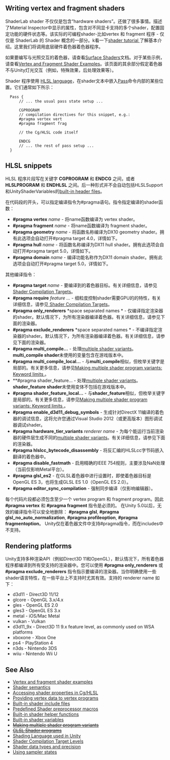 ## Writing vertex and fragment shaders
ShaderLab shader 不仅仅是包含“hardware shaders”。还做了很多事情。描述了Material Inspector中显示的属性，包含对不同显卡支持的多个shader，配置固定功能的硬件状态等。该实际的可编程shader-比如vertex 和 fragment 程序 - 仅仅是 ShaderLab 的 Shader 概念的一部分。k看一下[shader tutorial ](https://docs.unity3d.com/Manual/ShaderTut2.html)了解基本介绍。这里我们将调用底层硬件着色器着色器程序。

如果要编写与光照交互的着色器，请查看[Surface Shaders](../WritingSurfaceShaders/README.md)文档。对于某些示例，请查看[Vertex and Fragment Shader Examples](../VertexAndFragmentShaderExamples/README.md)。该页面的其余部分假定着色器不与Unity灯光交互（例如，特殊效果，后处理效果等）。

Shader 程序使用 [HLSL language](../ShadingLanguageUsedInUnity/README.md)，在shader文本中嵌入[Pass](https://docs.unity3d.com/Manual/SL-Pass.html)命令内部的某些位置。它们通常如下所示：
```
  Pass {
      // ... the usual pass state setup ...
      
      CGPROGRAM
      // compilation directives for this snippet, e.g.:
      #pragma vertex vert
      #pragma fragment frag
      
      // the Cg/HLSL code itself
      
      ENDCG
      // ... the rest of pass setup ...
  }
```

## HLSL snippets
HLSL 程序片段写在关键字 **CGPROGRAM** 和 **ENDCG** 之间，或者  **HLSLPROGRAM** 和 **ENDHLSL** 之间。后一种形式并不会自动包括HLSLSupport和UnityShaderVariables的[built-in header files](Built-inShaderIncludeFiles/README.md)。

在代码段的开头，可以指定编译指令为#pragma语句。指令指定编译的shader函数：
* **#pragma vertex** *name* - 将name函数编译为 vertex shader。
* **#pragma fragment** *name* - 将name函数编译为 fragment shader。
* **#pragma geometry** *name* - 将函数名称编译为DX10 geometry shader。拥有此选项会自动打开#pragma target 4.0，详情如下。
* **#pragma hull** *name* - 将函数名称编译为DX11 hull shader。拥有此选项会自动打开#pragma target 5.0，详情如下。
* **#pragma domain** *name* - 编译功能名称作为DX11 domain shader。拥有此选项会自动打开#pragma target 5.0，详情如下。

其他编译指令：
* **#pragma target** *name* - 要编译到的着色器目标。有关详细信息，请参见[ Shader Compilation Targets](ShaderCompilationTargetLevels/README.md)。
* **#pragma require** *feature …* - 细粒度控制shader需要GPU的的特性，有关详细信息，请参见[ Shader Compilation Targets](ShaderCompilationTargetLevels/README.md)。
* **#pragma only_renderers** *space separated names * - 仅编译指定渲染器的shader。默认情况下，为所有渲染器编译着色器。有关详细信息，请参见下面的渲染器。
* **#pragma exclude_renderers** *space separated names * - 不编译指定渲染器的shader。默认情况下，为所有渲染器编译着色器。有关详细信息，请参见下面的渲染器。
* **#pragma multi_compile…** - 处理[multiple shader variants](MakingMultipleShaderProgramVariants/README.md)。**multi_compile shader**未使用的变量包含在游戏版本中。
* **#pragma multi_compile_local…** - 与**multi_compile**相似，但枚举关键字是局部的。有关更多信息，请参见[Making multiple shader program variants: Keyword limits ](MakingMultipleShaderProgramVariants/README.md)。
* **#pragma shader_feature… - 处理[multiple shader variants](MakingMultipleShaderProgramVariants/README.md)。**shader_feature shader**未使用变体不包括在游戏版本中。
* **#pragma shader_feature_local…** - 与**shader_feature**相似，但枚举关键字是局部的。有关更多信息，请参见[Making multiple shader program variants: Keyword limits ](MakingMultipleShaderProgramVariants/README.md)。
* **#pragma enable_d3d11_debug_symbols** - 生成针对DirectX 11编译的着色器的调试信息，这将允许您通过Visual Studio 2012（或更高版本）图形调试器调试shader。
* **#pragma hardware_tier_variants** *renderer name* - 为每个能运行当前渲染器的硬件层生成不同的[multiple shader variants](MakingMultipleShaderProgramVariants/README.md)。有关详细信息，请参见下面的渲染器。
* **#pragma hlslcc_bytecode_disassembly** - 将反汇编的HLSLcc字节码嵌入翻译的着色器中。
* **#pragma disable_fastmath** - 启用精确的IEEE 754规则，主要涉及NaN处理（当前仅影响Metal平台）。
* **#pragma glsl_es2** - 在GLSL着色器中进行设置时，即使着色器目标是OpenGL ES 3，也将生成GLSL ES 1.0（OpenGL ES 2.0）。
* **#pragma editor_sync_compilation** - 强制同步编译（仅影响编辑器）。

每个代码片段都必须包含至少一个 vertex program 和 fragment program。因此 **#pragma vertex** 和 **#pragma fragment** 指令是必须的。
在Unity 5.0以后，无效的编译指令可以安全地删除： **#pragma glsl**, **#pragma glsl_no_auto_normalization**, **#pragma profileoption**, **#pragma fragmentoption**。
Unity仅在着色器文件中支持#pragma指令，而在includes中不支持。

## Rendering platforms
Unity支持多种渲染API（例如Direct3D 11和OpenGL），默认情况下，所有着色器程序都编译到所有受支持的渲染器中。您可以使用 **#pragma only_renderers** 或 **#pragma exclude_renderers** 指令指示要编译的渲染器。当你明确使用一些shader语言特性，在一些平台上不支持时尤其有效。支持的 renderer name 如下：
* d3d11 - Direct3D 11/12
* glcore - OpenGL 3.x/4.x
* gles - OpenGL ES 2.0
* gles3 - OpenGL ES 3.x
* metal - iOS/Mac Metal
* vulkan - Vulkan
* d3d11_9x - Direct3D 11 9.x feature level, as commonly used on WSA platforms
* xboxone - Xbox One
* ps4 - PlayStation 4
* n3ds - Nintendo 3DS
* wiiu - Nintendo Wii U

## See Also
* [Vertex and fragment shader examples](VertexAndFragmentShaderExamples/README.md)
* [Shader semantics](ShaderSemantics/README.md)
* [Accessing shader properties in Cg/HLSL](AccessingShaderPropertiesInCgHLSL/README.md)
* [Providing vertex data to vertex programs](ProvidingVertexDataToVertexPrograms/README.md)
* [Built-in shader include files](Built-inShaderIncludeFiles/README.md)
* [Predefined Shader preprocessor macros](PredefinedShaderPreprocessorMacros/README.md)
* [Built-in shader helper functions](Built-inShaderHelperFunctions/README.md)
* [Built-in shader variables](Built-inShaderVariables/README.md)
* ~~[Making multiple shader program variants](MakingMultipleShaderProgramVariants/README.md)~~
* ~~[GLSL Shader programs](GLSLShaderPrograms/README.md)~~
* [Shading Language used in Unity](ShadingLanguageUsedInUnity/README.md)
* [Shader Compilation Target Levels](ShaderCompilationTargetLevels/README.md)
* [Shader data types and precision](ShaderDataTypesAndPrecision/README.md)
* [Using sampler states](UsingSamplerStates/README.md)